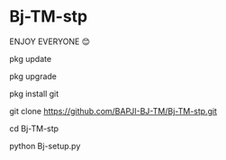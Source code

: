# Bj-TM-stp
ENJOY EVERYONE 😊

pkg update

pkg upgrade

pkg install git

git clone https://github.com/BAPJI-BJ-TM/Bj-TM-stp.git

cd Bj-TM-stp

python Bj-setup.py
